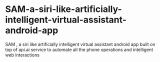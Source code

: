 # SAM-a-siri-like-artificially-intelligent-virtual-assistant-android-app
SAM , a siri like artificially intelligent virtual assistant  android app built on top of api.ai service to automate all the phone operations and intelligent web interactions
